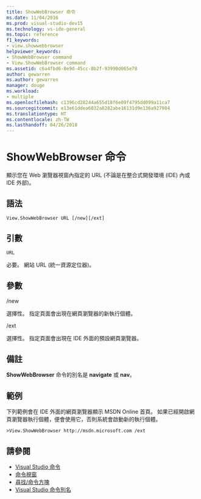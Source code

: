 ```yaml
---
title: ShowWebBrowser 命令
ms.date: 11/04/2016
ms.prod: visual-studio-dev15
ms.technology: vs-ide-general
ms.topic: reference
f1_keywords:
- view.showwebbrowser
helpviewer_keywords:
- ShowWebBrowser command
- View.ShowWebBrowser command
ms.assetid: c6a4fbd6-8e9d-45cc-8b2f-93990d065e78
author: gewarren
ms.author: gewarren
manager: douge
ms.workload:
- multiple
ms.openlocfilehash: c1396cd28244a655d18f6e09f4795dd099a11ca7
ms.sourcegitcommit: e13e61ddea6032a8282abe16131d9e136a927984
ms.translationtype: HT
ms.contentlocale: zh-TW
ms.lasthandoff: 04/26/2018
---
```

# <a name="showwebbrowser-command"></a>ShowWebBrowser 命令
顯示您在 Web 瀏覽器視窗內指定的 URL (不論是在整合式開發環境 (IDE) 內或 IDE 外部)。

## <a name="syntax"></a>語法

```
View.ShowWebBrowser URL [/new][/ext]
```

## <a name="arguments"></a>引數
 `URL`

 必要。 網站 URL (統一資源定位器)。

## <a name="switches"></a>參數
 /new

 選擇性。 指定頁面會出現在網頁瀏覽器的新執行個體。

 /ext

 選擇性。 指定頁面會出現在 IDE 外面的預設網頁瀏覽器。

## <a name="remarks"></a>備註
 **ShowWebBrowser** 命令的別名是 **navigate** 或 **nav**。

## <a name="example"></a>範例
 下列範例會在 IDE 外面的網頁瀏覽器顯示 MSDN Online 首頁。 如果已經開啟網頁瀏覽器執行個體，便會使用它，否則系統會啟動新的執行個體。

```
>View.ShowWebBrowser http://msdn.microsoft.com /ext
```

## <a name="see-also"></a>請參閱

- [Visual Studio 命令](../../ide/reference/visual-studio-commands.md)
- [命令視窗](../../ide/reference/command-window.md)
- [尋找/命令方塊](../../ide/find-command-box.md)
- [Visual Studio 命令別名](../../ide/reference/visual-studio-command-aliases.md)